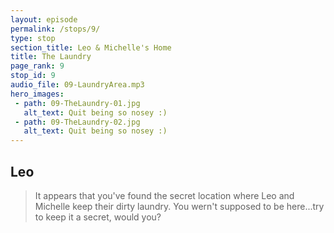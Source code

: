```yaml
---
layout: episode
permalink: /stops/9/
type: stop
section_title: Leo & Michelle's Home
title: The Laundry
page_rank: 9
stop_id: 9
audio_file: 09-LaundryArea.mp3
hero_images:
 - path: 09-TheLaundry-01.jpg
   alt_text: Quit being so nosey :)
 - path: 09-TheLaundry-02.jpg
   alt_text: Quit being so nosey :)
---
```


## Leo

>It appears that you've found the secret location where Leo and Michelle keep their dirty laundry. You wern't supposed to be here...try to keep it a secret, would you?
